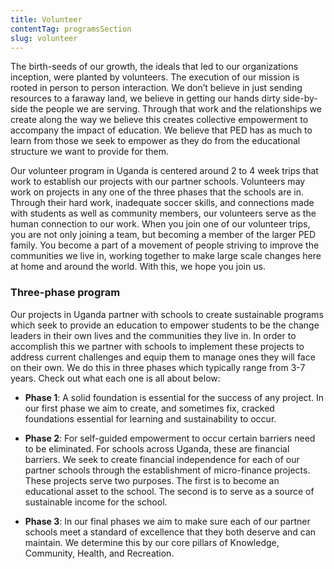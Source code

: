 ```yaml
---
title: Volunteer
contentTag: programsSection
slug: volunteer
---
```


The birth-seeds of our growth, the ideals that led to our organizations inception, were planted by volunteers. The execution of our mission is rooted in person to person interaction. We don’t believe in just sending resources to a faraway land, we believe in getting our hands dirty side-by-side the people we are serving. Through that work and the relationships we create along the way we believe this creates collective empowerment to accompany the impact of education. We believe that PED has as much to learn from those we seek to empower as they do from the educational structure we want to provide for them.

Our volunteer program in Uganda is centered around 2 to 4 week trips that work to establish our projects with our partner schools. Volunteers may work on projects in any one of the three phases that the schools are in. Through their hard work, inadequate soccer skills, and connections made with students as well as community members, our volunteers serve as the human connection to our work. When you join one of our volunteer trips, you are not only joining a team, but becoming a member of the larger PED family. You become a part of a movement of people striving to improve the communities we live in, working together to make large scale changes here at home and around the world. With this, we hope you join us.

### Three-phase program

Our projects in Uganda partner with schools to create sustainable programs which seek to provide an education to empower students to be the change leaders in their own lives and the communities they live in. In order to accomplish this we partner with schools to implement these projects to address current challenges and equip them to manage ones they will face on their own. We do this in three phases which typically range from 3-7 years. Check out what each one is all about below:

* **Phase 1**: A solid foundation is essential for the success of any project. In our first phase we aim to create, and sometimes fix, cracked foundations essential for learning and sustainability to occur.

* **Phase 2**: For self-guided empowerment to occur certain barriers need to be eliminated. For schools across Uganda, these are financial barriers. We seek to create financial independence for each of our partner schools through the establishment of micro-finance projects. These projects serve two purposes. The first is to become an educational asset to the school. The second is to serve as a source of sustainable income for the school.

* **Phase 3**: In our final phases we aim to make sure each of our partner schools meet a standard of excellence that they both deserve and can maintain. We determine this by our core pillars of Knowledge, Community, Health, and Recreation.
